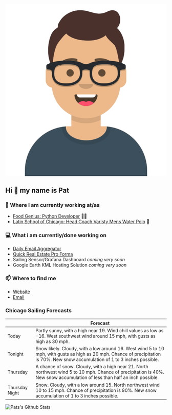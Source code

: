 [![Social banner for p-j-falconer](https://raw.githubusercontent.com/P-J-FALCONER/P-J-FALCONER/master/assets/avataaars.svg)](https://patfalconer.com/)
## Hi :wave: my name is Pat

### 💼 Where I am currently working at/as
- [Food Genius: Python Developer](https://getfoodgenius.com/) 🍔🐍
- [Latin School of Chicago: Head Coach Varisty Mens Water Polo](https://www.latinschool.org/) 🤽


### 💻 What i am currently/done working on
 - [Daily Email Aggregator](https://github.com/P-J-FALCONER/dott_daily_mail)
 - [Quick Real Estate Pro Forma](https://github.com/P-J-FALCONER/henry)
 - Sailing Sensor/Grafana Dashboard *coming very soon*
 - Google Earth KML Hosting Solution *coming very soon*

### 📫 Where to find me
 - [Website](https://patfalconer.com/)
 - [Email](mailto:patrick.j.falconer@gmail.com)


### Chicago Sailing Forecasts
|   | Forecast  |
|---|---|
| Today | Partly sunny, with a high near 19. Wind chill values as low as -16. West southwest wind around 15 mph, with gusts as high as 30 mph. |
| Tonight | Snow likely. Cloudy, with a low around 16. West wind 5 to 10 mph, with gusts as high as 20 mph. Chance of precipitation is 70%. New snow accumulation of 1 to 3 inches possible. |
| Thursday | A chance of snow. Cloudy, with a high near 21. North northwest wind 5 to 10 mph. Chance of precipitation is 40%. New snow accumulation of less than half an inch possible. |
| Thursday Night | Snow. Cloudy, with a low around 15. North northwest wind 10 to 15 mph. Chance of precipitation is 90%. New snow accumulation of 1 to 3 inches possible. |

![Pats's Github Stats](https://github-readme-stats.vercel.app/api?username=p-j-falconer&show_icons=true&theme=radical)
